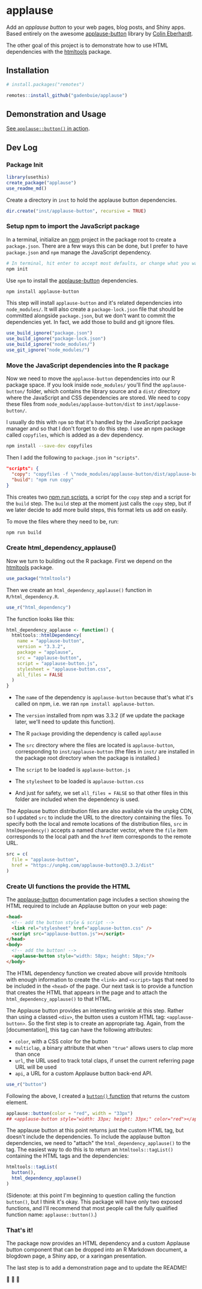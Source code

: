 
# applause

<!-- badges: start -->
<!-- badges: end -->

[applause-button]: https://applause-button.com/
[ColinEberhardt]: https://github.com/ColinEberhardt/
[htmltools]: https://github.com/ColinEberhardt/
[npm]: https://www.npmjs.com/

Add an _applause button_ to your web pages, blog posts, and Shiny apps. Based entirely on the awesome [applause-button] library by [Colin Eberhardt][ColinEberhardt].

The other goal of this project is to demonstrate how to use HTML dependencies with the [htmltools] package.

## Installation

```r
# install.packages("remotes")

remotes::install_github("gadenbuie/applause")
```

## Demonstration and Usage

[See `applause::button()` in action](https://gadenbuie.github.io/applause).

## Dev Log

### Package Init

```r
library(usethis)
create_package("applause")
use_readme_md()
```

Create a directory in `inst` to hold the applause button dependencies.

```r
dir.create("inst/applause-button", recursive = TRUE)
```

### Setup npm to import the JavaScript package

In a terminal, initialize an [npm] project in the package root to create a `package.json`. There are a few ways this can be done, but I prefer to have `package.json` and `npm` manage the JavaScript dependency.

```sh
# In terminal, hit enter to accept most defaults, or change what you want
npm init
```

Use `npm` to install the [applause-button] dependencies.

```sh
npm install applause-button
```

This step will install `applause-button` and it's related dependencies into `node_modules/`. It will also create a `package-lock.json` file that should be committed alongside `package.json`, but we don't want to commit the dependencies yet. In fact, we add those to build and git ignore files.

```r
use_build_ignore("package.json")
use_build_ignore("package-lock.json")
use_build_ignore("node_modules/")
use_git_ignore("node_modules/")
```

### Move the JavaScript dependencies into the R package

Now we need to move the `applause-button` dependencies into our R package space. If you look inside `node_modules/` you'll find the `applause-button/` folder, which contains the library source and a `dist/` directory where the JavaScript and CSS dependencies are stored.
We need to copy these files from `node_modules/applause-button/dist` to `inst/applause-button/`.

I usually do this with `npm` so that it's handled by the JavaScript package manager and so that I don't forget to do this step. I use an npm package called `copyfiles`, which is added as a dev dependency.

```sh
npm install --save-dev copyfiles
```

Then I add the following to `package.json` in `"scripts"`.

```json
"scripts": {
  "copy": "copyfiles -f \"node_modules/applause-button/dist/applause-button.*\" inst/applause-button",
  "build": "npm run copy"
}
```

This creates two [npm run scripts](https://docs.npmjs.com/cli/run-script), a script for the `copy` step and a script for the `build` step. The `build` step at the moment just calls the `copy` step, but if we later decide to add more build steps, this format lets us add on easily.

To move the files where they need to be, run:

```sh
npm run build
```

### Create html_dependency_applause()

Now we turn to building out the R package. First we depend on the [htmltools] package.

```r
use_package("htmltools")
```

Then we create an `html_dependency_applause()` function in `R/html_dependency.R`.

```r
use_r("html_dependency")
```

The function looks like this:

```r
html_dependency_applause <- function() {
  htmltools::htmlDependency(
    name = "applause-button",
    version = "3.3.2",
    package = "applause",
    src = "applause-button",
    script = "applause-button.js",
    stylesheet = "applause-button.css",
    all_files = FALSE
  )
}
```

- The `name` of the dependency is `applause-button` because that's what it's called on npm, i.e. we ran `npm install applause-button`.

- The `version` installed from npm was 3.3.2 (if we update the package later, we'll need to update this function).

- The R `package` providing the dependency is called `applause`

- The `src` directory where the files are located is `applause-button`, corresponding to `inst/applause-button` (the files in `inst/` are installed in the package root directory when the package is installed.)

- The `script` to be loaded is `applause-button.js`

- The `stylesheet` to be loaded is `applause-button.css`

- And just for safety, we set `all_files = FALSE` so that other files in this folder are included when the dependency is used.

The Applause button distribution files are also available via the unpkg CDN, so I updated `src` to include the URL to the directory containing the files. To specify both the local and remote locations of the distribution files, `src` in `htmlDependency()` accepts a named character vector, where the `file` item corresponds to the local path and the `href` item corresponds to the remote URL.

```r
src = c(
  file = "applause-button",
  href = "https://unpkg.com/applause-button@3.3.2/dist"
)
```

### Create UI functions the provide the HTML

The [applause-button] documentation page includes a section showing the HTML required to include an Applause button on your web page:

```html
<head>
  <!-- add the button style & script -->
  <link rel="stylesheet" href="applause-button.css" />
  <script src="applause-button.js"></script>
</head>
<body>
  <!-- add the button! -->
  <applause-button style="width: 58px; height: 58px;"/>
</body>  
```

The HTML dependency function we created above will provide htmltools with enough information to create the `<link>` and `<script>` tags that need to be included in the `<head>` of the page. Our next task is to provide a function that creates the HTML that appears in the page and to attach the `html_dependency_applause()` to that HTML.

The Applause button provides an interesting wrinkle at this step. Rather than using a classed `<div>`, the button uses a custom HTML tag: `<applause-button>`. So the first step is to create an appropriate tag. Again, from the [documentation], this tag can have the following attributes:

- `color`, with a CSS color for the button
- `multiclap`, a binary attribute that when `"true"` allows users to clap more than once
- `url`, the URL used to track total claps, if unset the current referring page URL will be used
- `api`, a URL for a custom Applause button back-end API.

```r
use_r("button")
```

Following the above, I created a [`button()` function](https://github.com/gadenbuie/applause/blob/5f68db6d95ef8585d627b50ac8f1eb3eeaaf94c4/R/button.R) that returns the custom element.

```r
applause::button(color = "red", width = "33px")
## <applause-button style="width: 33px; height: 33px;" color="red"></applause-button>
```

The applause button at this point returns just the custom HTML tag, but doesn't include the dependencies. To include the applause button dependencies, we need to "attach" the `html_dependency_applause()` to the tag. The easiest way to do this is to return an `htmltools::tagList()` containing the HTML tags and the dependencies:

```r
htmltools::tagList(
  button(),
  html_dependency_applause()
)
```

(Sidenote: at this point I'm beginning to question calling the function `button()`, but I think it's okay. This package will have only two exposed functions, and I'll recommend that most people call the fully qualified function name: `applause::button()`.)

### That's it!

The package now provides an HTML dependency and a custom Applause button component that can be dropped into an R Markdown document, a blogdown page, a Shiny app, or a xaringan presentation.

The last step is to add a demonstration page and to update the README!

👏 👏 👏
